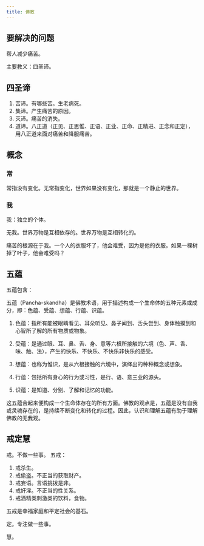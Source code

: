 ```yaml
---
title: 佛教
---
```


## 要解决的问题
帮人减少痛苦。

主要教义：四圣谛。

## 四圣谛
1. 苦谛。有哪些苦。生老病死。
2. 集谛。产生痛苦的原因。
3. 灭谛。痛苦的消失。
4. 道谛。八正道（正见、正思惟、正语、正业、正命、正精进、正念和正定）， 用八正道来面对痛苦和降服痛苦。

## 概念
### 常
常指没有变化。无常指变化，世界如果没有变化，那就是一个静止的世界。

### 我
我：独立的个体。

无我。世界万物是互相依存的。世界万物是互相转化的。

痛苦的根源在于我。一个人的衣服坏了，他会难受，因为是他的衣服。如果一棵树掉了叶子，他会难受吗？

## 五蕴
五蕴包含：

五蕴（Pancha-skandha）是佛教术语，用于描述构成一个生命体的五种元素或成分，即：色蕴、受蕴、想蕴、行蕴、识蕴。

1. 色蕴：指所有能被眼睛看见、耳朵听见、鼻子闻到、舌头尝到、身体触摸到和心智所了解的所有物质或物象。

2. 受蕴：是通过眼、耳、鼻、舌、身、意等六根所接触的六境（色、声、香、味、触、法），产生的快乐、不快乐、不快乐非快乐的感受。

3. 想蕴：也称为惟识，是从六根接触的六境中，演绎出的种种概念或想象。

4. 行蕴：包括所有身心的行为或习性，是行、语、意三业的源头。

5. 识蕴：是知道、分别、了解和记忆的功能。

这五蕴合起来便构成一个生命体存在的所有方面。佛教的观点是，五蕴是没有自我或灵魂存在的，是持续不断变化和转化的过程。因此，认识和理解五蕴有助于理解佛教的无我观。


## 戒定慧
戒。不做一些事。
五戒：
1. 戒杀生。
2. 戒偷盗。不正当的获取财产。
3. 戒妄语。言语挑拨是非。
4. 戒奸淫。不正当的性关系。
5. 戒酒精类刺激类的饮料，食物。

五戒是幸福家庭和平定社会的基石。

定。专注做一些事。

慧。
